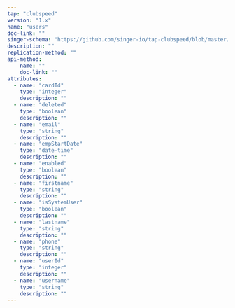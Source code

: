 ```yaml
---
tap: "clubspeed"
version: "1.x"
name: "users"
doc-link: ""
singer-schema: "https://github.com/singer-io/tap-clubspeed/blob/master/tap_clubspeed/schemas/users.json"
description: ""
replication-method: ""
api-method:
    name: ""
    doc-link: ""
attributes:
  - name: "cardId"
    type: "integer"
    description: ""
  - name: "deleted"
    type: "boolean"
    description: ""
  - name: "email"
    type: "string"
    description: ""
  - name: "empStartDate"
    type: "date-time"
    description: ""
  - name: "enabled"
    type: "boolean"
    description: ""
  - name: "firstname"
    type: "string"
    description: ""
  - name: "isSystemUser"
    type: "boolean"
    description: ""
  - name: "lastname"
    type: "string"
    description: ""
  - name: "phone"
    type: "string"
    description: ""
  - name: "userId"
    type: "integer"
    description: ""
  - name: "username"
    type: "string"
    description: ""
---
```

